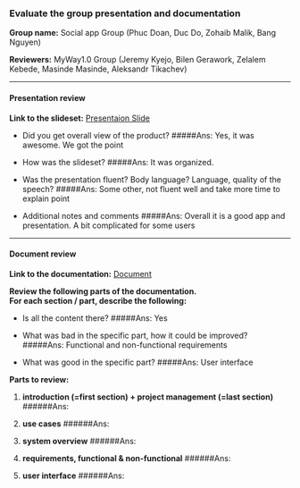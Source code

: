 ### Evaluate the group presentation and documentation

**Group name:** Social app Group (Phuc Doan, Duc Do, Zohaib Malik, Bang Nguyen)

**Reviewers:** MyWay1.0 Group (Jeremy Kyejo, Bilen Gerawork, Zelalem Kebede, Masinde Masinde, Aleksandr Tikachev)

---
#### Presentation review

**Link to the slideset:** [Presentaion Slide](http://users.metropolia.fi/~jeremyk/SoftEng/softwarePresent.pptx)
* Did you get overall view of the product?
#####Ans: Yes, it was awesome. We got the point

* How was the slideset?
#####Ans: It was organized. 

* Was the presentation fluent? Body language? Language, quality of the speech?
#####Ans: Some other, not fluent well and take more time to explain point

* Additional notes and comments
#####Ans: Overall it is a good app and presentation. A bit complicated for some users

---
#### Document review

**Link to the documentation:** [Document](https://github.com/kiugfractal/SEProject/blob/master/Project.md)

**Review the following parts of the documentation.**<BR/>
**For each section / part, describe the following:**
* Is all the content there?
#####Ans: Yes 

* What was bad in the specific part, how it could be improved?
#####Ans: Functional and non-functional requirements

* What was good in the specific part?
#####Ans: User interface

**Parts to review:**

1. **introduction (=first section) + project management (=last section)**
######Ans:

2. **use cases**
######Ans:

3. **system overview**
######Ans:

4. **requirements, functional & non-functional**
######Ans:

5. **user interface**
######Ans:
